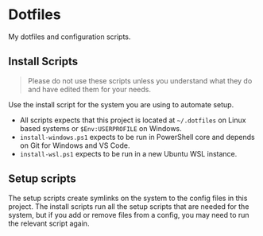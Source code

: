 # Dotfiles

My dotfiles and configuration scripts.

## Install Scripts

> Please do not use these scripts unless you understand what they do and have edited them for your needs.

Use the install script for the system you are using to automate setup.

- All scripts expects that this project is located at `~/.dotfiles` on Linux based systems or `$Env:USERPROFILE` on Windows.
- `install-windows.ps1` expects to be run in PowerShell core and depends on Git for Windows and VS Code.
- `install-wsl.ps1` expects to be run in a new Ubuntu WSL instance.

## Setup scripts

The setup scripts create symlinks on the system to the config files in this project. The install scripts run all the setup scripts that are needed for the system, but if you add or remove files from a config, you may need to run the relevant script again.

